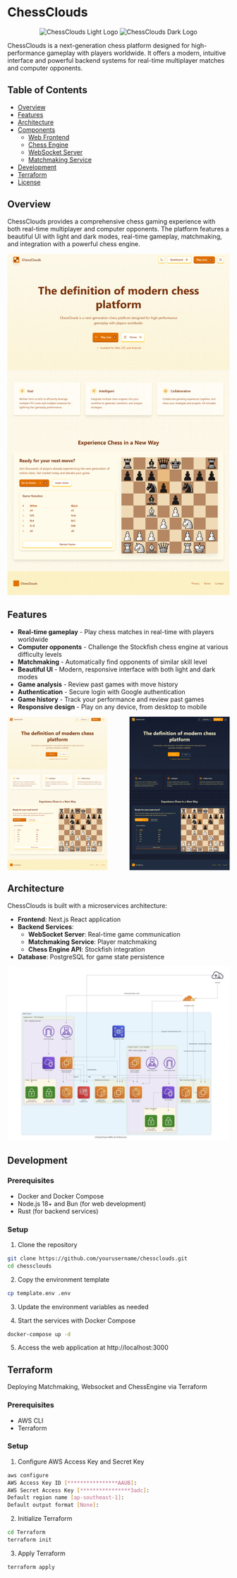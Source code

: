 # ChessClouds

<p align="center">
  <img src="./web/public/icon/chess-cloud-light.ico"
       width="150"
       alt="ChessClouds Light Logo" />
  <img src="./web/public/icon/chess-cloud-dark.ico"
       width="150"
       alt="ChessClouds Dark Logo" />
</p>

ChessClouds is a next-generation chess platform designed for high-performance gameplay with players worldwide. It offers a modern, intuitive interface and powerful backend systems for real-time multiplayer matches and computer opponents.

## Table of Contents

- [Overview](#overview)
- [Features](#features)
- [Architecture](#architecture)
- [Components](#components)
  - [Web Frontend](/web/README.md)
  - [Chess Engine](/engine/README.md)
  - [WebSocket Server](/ws_server/README.md)
  - [Matchmaking Service](/matchmaking/README.md)
- [Development](#development)
- [Terraform](#terraform)
- [License](#license)

## Overview

ChessClouds provides a comprehensive chess gaming experience with both real-time multiplayer and computer opponents. The platform features a beautiful UI with light and dark modes, real-time gameplay, matchmaking, and integration with a powerful chess engine.

<p align="center">
  <img src="./resources/index.png" width="600" alt="ChessClouds Web Interface">
</p>

## Features

- **Real-time gameplay** - Play chess matches in real-time with players worldwide
- **Computer opponents** - Challenge the Stockfish chess engine at various difficulty levels
- **Matchmaking** - Automatically find opponents of similar skill level
- **Beautiful UI** - Modern, responsive interface with both light and dark modes
- **Game analysis** - Review past games with move history
- **Authentication** - Secure login with Google authentication
- **Game history** - Track your performance and review past games
- **Responsive design** - Play on any device, from desktop to mobile

<div style="display: flex; justify-content: space-between;">
  <img src="./resources/index.png" width="45%" alt="Home Page Light Mode">
  <img src="./resources/index_dark.png" width="45%" alt="Home Page Dark Mode">
</div>

## Architecture

ChessClouds is built with a microservices architecture:

- **Frontend**: Next.js React application
- **Backend Services**:
  - **WebSocket Server**: Real-time game communication
  - **Matchmaking Service**: Player matchmaking
  - **Chess Engine API**: Stockfish integration
- **Database**: PostgreSQL for game state persistence

<p align="center">
  <img src="./resources/overview-arch.jpg" width="800" alt="ChessClouds Architecture Overview">
</p>

## Development

### Prerequisites

- Docker and Docker Compose
- Node.js 18+ and Bun (for web development)
- Rust (for backend services)

### Setup

1. Clone the repository
```bash
git clone https://github.com/yourusername/chessclouds.git
cd chessclouds
```

2. Copy the environment template
```bash
cp template.env .env
```

3. Update the environment variables as needed

4. Start the services with Docker Compose
```bash
docker-compose up -d
```

5. Access the web application at http://localhost:3000

## Terraform

Deploying Matchmaking, Websocket and ChessEngine via Terraform

### Prerequisites

- AWS CLI
- Terraform

### Setup

1. Configure AWS Access Key and Secret Key
```bash
aws configure
AWS Access Key ID [****************AAUB]:
AWS Secret Access Key [****************3adc]:
Default region name [ap-southeast-1]:
Default output format [None]:
```

2. Initialize Terraform
```bash
cd Terraform
terraform init
```

3. Apply Terraform
```bash
terraform apply
```
